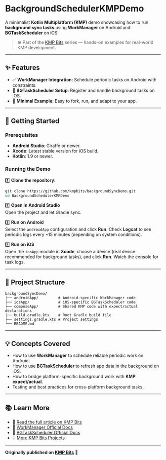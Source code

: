 # BackgroundSchedulerKMPDemo

A minimalist **Kotlin Multiplatform (KMP)** demo showcasing how to run **background sync tasks** using **WorkManager** on Android and **BGTaskScheduler** on iOS.

> ⚙️ Part of the [KMP Bits](https://www.kmpbits.com) series — hands-on examples for real-world KMP development.

---

## ✨ Features

- ✅ **WorkManager Integration**: Schedule periodic tasks on Android with constraints.
- 🍏 **BGTaskScheduler Setup**: Register and handle background tasks on iOS.
- 🧩 **Minimal Example**: Easy to fork, run, and adapt to your app.

---

## 🚀 Getting Started

### Prerequisites

- **Android Studio**: Giraffe or newer.
- **Xcode**: Latest stable version for iOS build.
- **Kotlin**: 1.9 or newer.

### Running the Demo

1️⃣ **Clone the repository**:

```bash
git clone https://github.com/kmpbits/backgroundSyncDemo.git
cd BackgroundSchedulerKMPDemo
```

2️⃣ **Open in Android Studio**  
Open the project and let Gradle sync.

3️⃣ **Run on Android**  
Select the `androidApp` configuration and click **Run**. Check **Logcat** to see periodic logs every ~15 minutes (depending on system conditions).

4️⃣ **Run on iOS**  
Open the `iosApp` module in **Xcode**, choose a device (real device recommended for background tasks), and click **Run**. Watch the console for task logs.

---

## 🧩 Project Structure

```
backgroundSyncDemo/
├── androidApp/         # Android-specific WorkManager code
├── iosApp/             # iOS-specific BGTaskScheduler code
├── composeApp/         # Shared KMP code with expect/actual declarations
├── build.gradle.kts    # Root Gradle build file
├── settings.gradle.kts # Project settings
└── README.md
```

---

## 💡 Concepts Covered

- How to use **WorkManager** to schedule reliable periodic work on Android.
- How to use **BGTaskScheduler** to refresh app data in the background on iOS.
- How to bridge platform-specific background work with **KMP expect/actual**.
- Testing and best practices for cross-platform background tasks.

---

## 📚 Learn More

- 📖 [Read the full article on KMP Bits](https://www.kmpbits.com/background-sync-kmp)
- 📑 [WorkManager Official Docs](https://developer.android.com/topic/libraries/architecture/workmanager)
- 📑 [BGTaskScheduler Official Docs](https://developer.apple.com/documentation/backgroundtasks)
- 💡 [More KMP Bits Projects](https://www.kmpbits.com)

---

**Originally published on [KMP Bits](https://www.kmpbits.com)** 🚀
